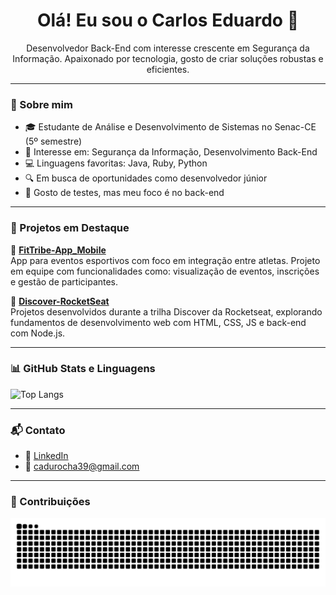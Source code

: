 <h1 align="center">Olá! Eu sou o Carlos Eduardo 👋</h1>

<p align="center">
  Desenvolvedor Back-End com interesse crescente em Segurança da Informação. 
  Apaixonado por tecnologia, gosto de criar soluções robustas e eficientes.  
</p>

---

### 💼 Sobre mim

- 🎓 Estudante de Análise e Desenvolvimento de Sistemas no Senac-CE (5º semestre)
- 🧠 Interesse em: Segurança da Informação, Desenvolvimento Back-End
- 💻 Linguagens favoritas: Java, Ruby, Python
- 🔍 Em busca de oportunidades como desenvolvedor júnior
- 🧪 Gosto de testes, mas meu foco é no back-end

---

### 🚀 Projetos em Destaque

🔹 [**FitTribe-App_Mobile**](https://github.com/carloseduardo-rocha/FitTribe-App_Mobile)  
App para eventos esportivos com foco em integração entre atletas. Projeto em equipe com funcionalidades como: visualização de eventos, inscrições e gestão de participantes.

🔹 [**Discover-RocketSeat**](https://github.com/carloseduardo-rocha/Discover-RocketSeat)  
Projetos desenvolvidos durante a trilha Discover da Rocketseat, explorando fundamentos de desenvolvimento web com HTML, CSS, JS e back-end com Node.js.

---

### 📊 GitHub Stats e Linguagens

![Top Langs](https://github-readme-stats.vercel.app/api/top-langs/?username=carloseduardo-rocha&layout=compact&theme=radical)

---

### 📬 Contato

- 🔗 [LinkedIn](https://www.linkedin.com/in/carlos-eduardo-408087230)  
- 📧 cadurocha39@gmail.com

---

### 🐍 Contribuições

![snake gif](https://raw.githubusercontent.com/carloseduardo-rocha/carloseduardo-rocha/output/github-contribution-grid-snake.svg)
